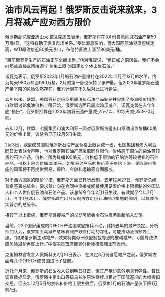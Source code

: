 # 油市风云再起！俄罗斯反击说来就来，3月将减产应对西方限价

俄罗斯副总理亚历山大∙诺瓦克周五表示，俄罗斯将在3月份自愿削减石油产量50万桶/日，“这将有助于恢复市场关系。”受此消息影响，两大国际原油期货短线走高，WTI原油接近80美元关口，布伦特原油上涨至86美元/桶。

“目前俄罗斯生产的石油正在全额出售。”他对俄媒说，“但正如之前所说，我们不会向那些直接或间接遵守‘价格上限’的国家和个体出售石油。”

诺瓦克表示，俄罗斯2023年1月的石油产量维持在2022年11月至12月的水平，约为每天980万桶至990万桶，2月的第一周也保持了该产量。但2023年俄罗斯石油产量下降的风险依然存在，俄方计划在不久后对此进行评估。

去年以来，欧盟、美国等针对俄罗斯原油和石油产品制定并实施了多轮限价措施。自欧盟讨论俄油价格上限开始，俄罗斯方面已屡次暗示减产。诺瓦克曾在去年年底“预告”，俄罗斯打算在2023年初将石油产量减少5-7%，即每天减少50-70万桶。

去年12月，欧盟、七国集团和澳大利亚一同对俄罗斯海运出口原油设置每桶60美元的价格上限，该禁令已于12月5日生效。

2月3日，欧盟成员国就俄罗斯石油产品价格上限达成一致，七国集团和澳大利亚同日发表联合声明，也对俄罗斯石油产品采取同样限价。价格高于原油的柴油等较贵的石油产品，价格上限为每桶100美元；价格低于原油的石脑油等较便宜的石油产品，价格上限为每桶45美元。如果石油产品的售价高于价格上限，采取限价措施的国家将不再提供贸易、保险、金融和运输等方面服务。

对于西方国家的限价举措，俄罗斯方面已有所反制。去年12月27日，俄罗斯总统普京签署总统令，要求禁止向在合同中直接或间接使用设置价格上限机制的外国法人和个人供应俄石油和石油产品。该总统令今年2月1日生效，有效期至今年7月1日。今年1月30日，俄罗斯政府出台反制西方对俄石油限价措施的细则，以具体落实普京的总统令。

相较于以上措施，俄罗斯直接减产的举动可能会令石油市场重新陷入动荡。

当前，23个国家组成的OPEC+产油国联盟按兵不动，维持去年的减产决定。分析师们认为，俄罗斯主动减产意味着减产联盟行动的深化，可能推动油价额外上涨。“如果俄罗斯主动减产，效果将类似于欧盟制裁导致的被动减产，可能导致供应风险溢价再度上行。”中信期货首席能源分析师桂晨曦此前表示。

克里姆林宫发言人佩斯科夫2月10日表示，在决定3月份自愿减产之前，俄罗斯方面与几个OPEC+成员国进行了磋商。

近几个月来，俄罗斯的石油收入受到明显打击，但其产量却意外地具有弹性。普氏调查数据显示，俄罗斯主要出口等级乌拉尔原油继续以相对于国际基准的大幅折扣交易，但去年12月5日的禁令和价格上限生效后，俄罗斯1月的石油产量仅下降1万桶/日。

